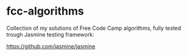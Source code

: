 # fcc-algorithms
Collection of my solutions of Free Code Camp algorithms, fully tested trough Jasmine testing framework:

https://github.com/jasmine/jasmine


